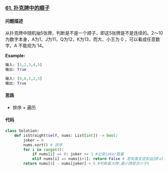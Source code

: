 ### [61. 扑克牌中的顺子](https://leetcode-cn.com/problems/bu-ke-pai-zhong-de-shun-zi-lcof/)

#### 问题描述
从扑克牌中随机抽5张牌，判断是不是一个顺子，即这5张牌是不是连续的。2～10为数字本身，A为1，J为11，Q为12，K为13，而大、小王为 0 ，可以看成任意数字。A 不能视为 14。

**Example:**
```python
输入: [1,2,3,4,5]
输出: True
```
```python
输入: [0,0,1,2,5]
输出: True
```

#### 思路
- 排序 + 遍历

#### 代码

```python
class Solution:
    def isStraight(self, nums: List[int]) -> bool:
        joker = 0
        nums.sort() # 排序
        for i in range(4):
            if nums[i] == 0: joker += 1 #记录joker数量
            elif nums[i] == nums[i+1]: return False # 若有重复提前返回False
        return nums[4] - nums[joker] < 5 #判断最大牌-最小牌是否小于5
```